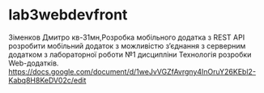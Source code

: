 # lab3webdevfront
Зіменков Дмитро кв-31мн,Розробка мобільного додатка з REST API
розробити мобільний додаток з можливістю з’єднання з серверним додатком з лабораторної роботи №1 дисципліни Технологія розробки Web-додатків.
https://docs.google.com/document/d/1weJvVGZfAvrgny4InOruY26KEbl2-Kabq8H8KeDV02c/edit
